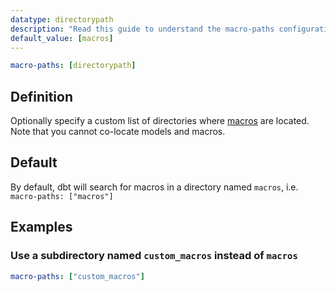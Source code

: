 ```yaml
---
datatype: directorypath
description: "Read this guide to understand the macro-paths configuration in dbt."
default_value: [macros]
---
```


<File name='dbt_project.yml'>

```yml
macro-paths: [directorypath]
```

</File>

## Definition
Optionally specify a custom list of directories where [macros](jinja-macros#macros) are located. Note that you cannot co-locate models and macros.

## Default
By default, dbt will search for macros in a directory named `macros`, i.e. `macro-paths: ["macros"]`

## Examples
### Use a subdirectory named `custom_macros` instead of `macros`

<File name='dbt_project.yml'>

```yml
macro-paths: ["custom_macros"]
```

</File>
